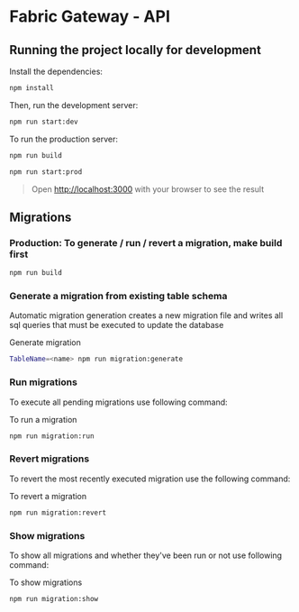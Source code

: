 # Fabric Gateway - API

## Running the project locally for development

Install the dependencies:

```bash
npm install
```

Then, run the development server:

```bash
npm run start:dev
```

To run the production server:

```bash
npm run build
```

```bash
npm run start:prod
```

> Open [http://localhost:3000](http://localhost:3000) with your browser to see the result

## Migrations

### Production: To generate / run / revert a migration, make build first

```bash
npm run build
```

### Generate a migration from existing table schema <br />

Automatic migration generation creates a new migration file and writes all sql queries that must be executed to update the database

Generate migration

```bash
TableName=<name> npm run migration:generate
```

### Run migrations <br />

To execute all pending migrations use following command:

To run a migration

```bash
npm run migration:run
```

### Revert migrations <br />

To revert the most recently executed migration use the following command:

To revert a migration

```bash
npm run migration:revert
```

### Show migrations <br />

To show all migrations and whether they've been run or not use following command:

To show migrations

```bash
npm run migration:show
```
